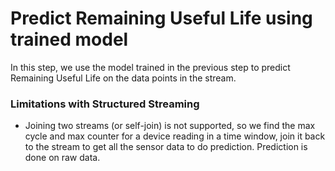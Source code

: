 # Predict Remaining Useful Life using trained model

In this step, we use the model trained in the previous step to predict Remaining Useful Life on the data points in the stream.

### Limitations with Structured Streaming

* Joining two streams (or self-join) is not supported, so we find the max cycle and max counter for a device reading in a time window, join it back to the stream to get all the sensor data to do prediction.  Prediction is done on raw data. 
